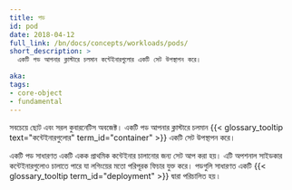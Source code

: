 ```yaml
---
title: পড
id: pod
date: 2018-04-12
full_link: /bn/docs/concepts/workloads/pods/
short_description: >
  একটি পড আপনার ক্লাস্টারে চলমান কন্টেইনারগুলোর একটি সেট উপস্থাপন করে।

aka: 
tags:
- core-object
- fundamental
---
```

 সবচেয়ে ছোট এবং সরল কুবারনেটিস অবজেক্ট। একটি পড আপনার ক্লাস্টারে চলমান {{< glossary_tooltip text="কন্টেইনারগুলোর" term_id="container" >}} একটি সেট উপস্থাপন করে।

 <!--more--> 

 একটি পড সাধারণত একটি একক প্রাথমিক কন্টেইনার চালানোর জন্য সেট আপ করা হয়। এটি অপশনাল সাইডকার কন্টেইনারগুলোও চালাতে পারে যা লগিংয়ের মতো পরিপূরক ফিচার যুক্ত করে। পডগুলি সাধারণত একটি {{< glossary_tooltip term_id="deployment" >}} দ্বারা পরিচালিত হয় ৷
